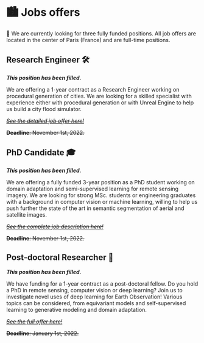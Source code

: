 # 🏙 Jobs offers

📣 We are currently looking for three fully funded positions. All job offers are located in the center of Paris (France) and are full-time positions.

## Research Engineer 🛠

***This position has been filled.***

We are offering a 1-year contract as a Research Engineer working on procedural generation of cities. We are looking for a skilled specialist with experience either with procedural generation or with Unreal Engine to help us build a city flood simulator.

~~*[See the detailed job offer here!](https://nicolas.audebert.at/files/jobs/2022-Mage_ingenieur_en.pdf)*~~

~~**Deadline**: November 1st, 2022.~~

## PhD Candidate 🎓

***This position has been filled.***

We are offering a fully funded 3-year position as a PhD student working on domain adaptation and semi-supervised learning for remote sensing imagery. We are looking for strong MSc. students or engineering graduates with a background in computer vision or machine learning, willing to help us push further the state of the art in semantic segmentation of aerial and satellite images.

~~*[See the complete job description here!](https://nicolas.audebert.at/files/jobs/2022-Mage_doc_en.pdf)*~~

~~**Deadline**: November 1st, 2022.~~

## Post-doctoral Researcher 🥼

***This position has been filled.***

We have funding for a 1-year contract as a post-doctoral fellow. Do you hold a PhD in remote sensing, computer vision or deep learning? Join us to investigate novel uses of deep learning for Earth Observation! Various topics can be considered, from equivariant models and self-supervised learning to generative modeling and domain adaptation.

~~*[See the full offer here!](https://nicolas.audebert.at/files/jobs/2022-Mage_postdoc_en.pdf)*~~

~~**Deadline**: January 1st, 2022.~~

